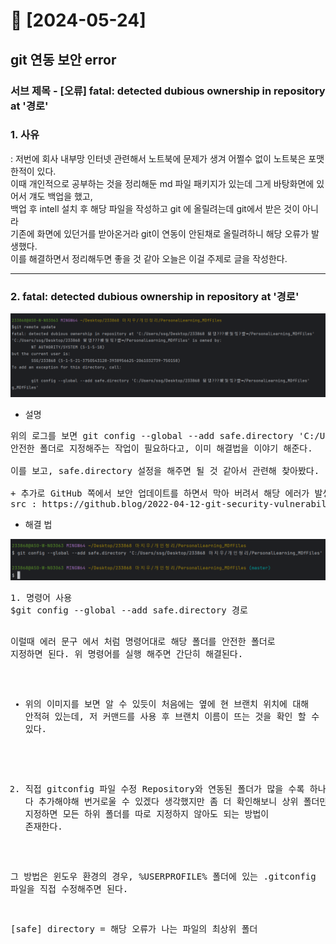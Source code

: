 # 💚 [2024-05-24]
## git 연동 보안 error
### 서브 제목 - [오류] fatal: detected dubious ownership in repository at '경로'

### 1. 사유 


: 저번에 회사 내부망 인터넷 관련해서 노트북에 문제가 생겨 어쩔수 없이 노트북은 포맷한적이 있다. <br>
이때 개인적으로 공부하는 것을 정리해둔 md 파일 패키지가 있는데 그게 바탕화면에 있어서 걔도 백업을 했고, <br>
백업 후 intell 설치 후 해당 파일을 작성하고 git 에 올릴려는데 git에서 받은 것이 아니라 <br>
기존에 화면에 있던거를 받아온거라 git이 연동이 안된채로 올릴려하니 해당 오류가 발생했다. <br>
이를 해결하면서 정리해두면 좋을 것 같아 오늘은 이걸 주제로 글을 작성한다.
<hr>

### 2. fatal: detected dubious ownership in repository at '경로'
<img src="../img/[2024-05-24] 1.PNG" alt="에러 로그 이미지">

- 설명
<pre>
위의 로그를 보면 git config --global --add safe.directory 'C:/Users/ssg/Desktop/233868 留덉???媛쒖씤?뺣━/PersonalLearning_MDfFiles' g _MDfFiles
안전한 폴더로 지정해주는 작업이 필요하다고, 이미 해결법을 이야기 해준다.

이를 보고, safe.directory 설정을 해주면 될 것 같아서 관련해 찾아봤다.

+ 추가로 GitHub 쪽에서 보안 업데이트를 하면서 막아 버려서 해당 에러가 발생한 것이다.
src : https://github.blog/2022-04-12-git-security-vulnerability-announced/
</pre>

- 해결 법
<img src="../img/[2024-05-24] 2.PNG" alt="에러 로그 이미지">
<pre>
1. 명령어 사용
$git config --global --add safe.directory 경로

이럴때 에러 문구 에서 처럼 명령어대로 해당 폴더를 안전한 폴더로 지정하면 된다.
위 명령어를 실행 해주면 간단히 해결된다.

+ 위의 이미지를 보면 알 수 있듯이 처음에는 옆에 현 브랜치 위치에 대해 안적혀 있는데, 
  저 커맨드를 사용 후 브랜치 이름이 뜨는 것을 확인 할 수 있다.

2. 직접 gitconfig 파일 수정
Repository와 연동된 폴더가 많을 수록 하나씩 다 추가해야해 번거로울 수 있겠다 생각했지만
좀 더 확인해보니 상위 폴더만 지정하면 모든 하위 폴더를 따로 지정하지 않아도 되는 방법이 존재한다.

그 방법은 윈도우 환경의 경우,  %USERPROFILE% 폴더에 있는 .gitconfig 파일을 직접 수정해주면 된다.

[safe]
    directory = 해당 오류가 나는 파일의 최상위 폴더
</pre>

